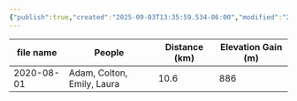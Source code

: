 ```yaml
---
{"publish":true,"created":"2025-09-03T13:35:59.534-06:00","modified":"2025-09-03T14:48:18.762-06:00","published":"2025-09-03T14:48:18.762-06:00","tags":["route"],"cssclasses":"","elevation":null,"region":"Yoho","location":null,"DWYT":"Premiere","Kane":null,"completed":true}
---
```



| file name  |           People           | Distance (km) | Elevation Gain (m) |
| ---------- | -------------------------- | ------------- | ------------------ |
| 2020-08-01 | Adam, Colton, Emily, Laura |     10.6      |        886         |